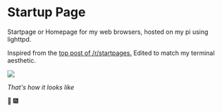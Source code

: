 # Startup Page

Startpage or Homepage for my web browsers, hosted on my pi using lighttpd.

Inspired from the [top post of /r/startpages.](https://www.reddit.com/r/startpages/comments/5gjfpv/terminal_in_the_browser/) Edited to match my terminal aesthetic.


![](https://i.imgur.com/wowg1hD.png)

*That's how it looks like*

:tada: :fireworks:
